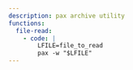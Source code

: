 ```yaml
---
description: pax archive utility
functions:
  file-read:
    - code: |
        LFILE=file_to_read
        pax -w "$LFILE"
---
```

